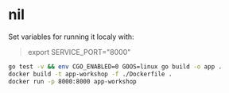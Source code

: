 # nil

Set variables for running it localy with:
> export SERVICE_PORT="8000"

```Bash
go test -v && env CGO_ENABLED=0 GOOS=linux go build -o app .
docker build -t app-workshop -f ./Dockerfile .
docker run -p 8000:8000 app-workshop
```